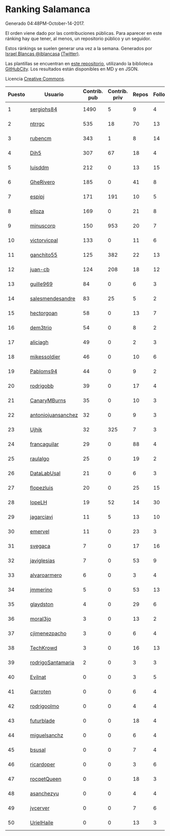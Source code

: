 # Ranking Salamanca

Generado 04:48PM-October-14-2017.

El orden viene dado por las contribuciones públicas. Para aparecer en este ránking hay que tener, al menos, un repositorio público y un seguidor.

Estos ránkings se suelen generar una vez a la semana. Generados por [Israel Blancas @iblancasa](https://github.com/iblancasa/) [(Twitter)](https://twitter.com/iblancasa).

Las plantillas se encuentran en [este repositorio](https://github.com/iblancasa/GH-Spanish-Ranking), utilizando la biblioteca [GitHubCity](https://github.com/iblancasa/GitHubCity). Los resultados están disponibles en MD y en JSON.

Licencia [Creative Commons](https://creativecommons.org/licenses/by/4.0/).

| Puesto   |  Usuario  | Contrib. pub | Contrib. priv |Repos| Followers | Desde |  Avatar  |
|----------|-----------|--------------|---------------|-----|-----------|-------|----------|
|1|[sergiohs84](https://github.com/sergiohs84)|1490|5|9|4|2015-03-28|![sergiohs84](https://avatars2.githubusercontent.com/u/11694066)|
|2|[ntrrgc](https://github.com/ntrrgc)|535|18|70|13|2011-08-24|![ntrrgc](https://avatars3.githubusercontent.com/u/1002436)|
|3|[rubencm](https://github.com/rubencm)|343|1|8|14|2011-06-29|![rubencm](https://avatars2.githubusercontent.com/u/885208)|
|4|[Dih5](https://github.com/Dih5)|307|67|18|4|2015-04-22|![Dih5](https://avatars2.githubusercontent.com/u/12070738)|
|5|[luisddm](https://github.com/luisddm)|212|0|13|15|2012-12-06|![luisddm](https://avatars1.githubusercontent.com/u/2978951)|
|6|[GheRivero](https://github.com/GheRivero)|185|0|41|8|2010-04-17|![GheRivero](https://avatars1.githubusercontent.com/u/246245)|
|7|[espipj](https://github.com/espipj)|171|191|10|5|2015-06-12|![espipj](https://avatars0.githubusercontent.com/u/12865914)|
|8|[elloza](https://github.com/elloza)|169|0|21|8|2015-02-24|![elloza](https://avatars2.githubusercontent.com/u/11179372)|
|9|[minuscorp](https://github.com/minuscorp)|150|953|20|7|2013-03-09|![minuscorp](https://avatars1.githubusercontent.com/u/3819883)|
|10|[victorvicpal](https://github.com/victorvicpal)|133|0|11|6|2014-12-02|![victorvicpal](https://avatars0.githubusercontent.com/u/10044742)|
|11|[ganchito55](https://github.com/ganchito55)|125|382|22|13|2013-06-17|![ganchito55](https://avatars2.githubusercontent.com/u/4716972)|
|12|[juan-cb](https://github.com/juan-cb)|124|208|18|12|2012-12-01|![juan-cb](https://avatars3.githubusercontent.com/u/2938045)|
|13|[guille969](https://github.com/guille969)|84|0|6|3|2015-11-14|![guille969](https://avatars2.githubusercontent.com/u/15845488)|
|14|[salesmendesandre](https://github.com/salesmendesandre)|83|25|5|2|2016-04-03|![salesmendesandre](https://avatars1.githubusercontent.com/u/18242653)|
|15|[hectorgoan](https://github.com/hectorgoan)|58|0|13|7|2013-08-12|![hectorgoan](https://avatars0.githubusercontent.com/u/5213294)|
|16|[dem3trio](https://github.com/dem3trio)|54|0|8|2|2011-05-05|![dem3trio](https://avatars0.githubusercontent.com/u/770253)|
|17|[aliciagh](https://github.com/aliciagh)|49|0|2|3|2012-01-12|![aliciagh](https://avatars2.githubusercontent.com/u/1325629)|
|18|[mikessoldier](https://github.com/mikessoldier)|46|0|10|6|2013-10-23|![mikessoldier](https://avatars3.githubusercontent.com/u/5755381)|
|19|[Pabloms94](https://github.com/Pabloms94)|44|0|9|2|2016-02-11|![Pabloms94](https://avatars1.githubusercontent.com/u/17175704)|
|20|[rodrigobb](https://github.com/rodrigobb)|39|0|17|4|2012-04-12|![rodrigobb](https://avatars2.githubusercontent.com/u/1637465)|
|21|[CanaryMBurns](https://github.com/CanaryMBurns)|35|0|10|3|2015-11-07|![CanaryMBurns](https://avatars0.githubusercontent.com/u/15707911)|
|22|[antoniojuansanchez](https://github.com/antoniojuansanchez)|32|0|9|3|2013-10-01|![antoniojuansanchez](https://avatars0.githubusercontent.com/u/5586585)|
|23|[Ujhik](https://github.com/Ujhik)|32|325|7|3|2017-03-07|![Ujhik](https://avatars3.githubusercontent.com/u/26257128)|
|24|[francaguilar](https://github.com/francaguilar)|29|0|88|4|2015-03-19|![francaguilar](https://avatars3.githubusercontent.com/u/11558278)|
|25|[raulalgo](https://github.com/raulalgo)|25|0|19|2|2014-07-03|![raulalgo](https://avatars2.githubusercontent.com/u/8058228)|
|26|[DataLabUsal](https://github.com/DataLabUsal)|21|0|6|3|2016-05-18|![DataLabUsal](https://avatars0.githubusercontent.com/u/19425138)|
|27|[flopezluis](https://github.com/flopezluis)|20|0|25|15|2010-11-01|![flopezluis](https://avatars0.githubusercontent.com/u/463135)|
|28|[lopeLH](https://github.com/lopeLH)|19|52|14|30|2014-04-29|![lopeLH](https://avatars1.githubusercontent.com/u/7440734)|
|29|[jagarciavi](https://github.com/jagarciavi)|11|5|13|10|2012-05-07|![jagarciavi](https://avatars0.githubusercontent.com/u/1713002)|
|30|[emervel](https://github.com/emervel)|11|0|23|3|2014-05-11|![emervel](https://avatars2.githubusercontent.com/u/7548274)|
|31|[svegaca](https://github.com/svegaca)|7|0|17|16|2010-02-03|![svegaca](https://avatars0.githubusercontent.com/u/196002)|
|32|[javiglesias](https://github.com/javiglesias)|7|0|53|9|2014-10-06|![javiglesias](https://avatars3.githubusercontent.com/u/9042602)|
|33|[alvaroarmero](https://github.com/alvaroarmero)|6|0|3|4|2016-01-22|![alvaroarmero](https://avatars1.githubusercontent.com/u/16842883)|
|34|[jmmerino](https://github.com/jmmerino)|5|0|53|13|2011-10-26|![jmmerino](https://avatars2.githubusercontent.com/u/1152640)|
|35|[glaydston](https://github.com/glaydston)|4|0|29|6|2012-08-11|![glaydston](https://avatars0.githubusercontent.com/u/2137309)|
|36|[moral3jo](https://github.com/moral3jo)|3|0|13|2|2010-12-15|![moral3jo](https://avatars1.githubusercontent.com/u/524380)|
|37|[cjimenezpacho](https://github.com/cjimenezpacho)|3|0|6|4|2012-09-26|![cjimenezpacho](https://avatars3.githubusercontent.com/u/2428271)|
|38|[TechKrowd](https://github.com/TechKrowd)|3|0|16|13|2015-10-10|![TechKrowd](https://avatars2.githubusercontent.com/u/15065592)|
|39|[rodrigoSantamaria](https://github.com/rodrigoSantamaria)|2|0|3|3|2012-04-02|![rodrigoSantamaria](https://avatars3.githubusercontent.com/u/1600691)|
|40|[Evilnat](https://github.com/Evilnat)|0|0|3|5|2011-01-12|![Evilnat](https://avatars1.githubusercontent.com/u/560108)|
|41|[Garroten](https://github.com/Garroten)|0|0|6|4|2008-05-04|![Garroten](https://avatars1.githubusercontent.com/u/9264)|
|42|[rodrigoolmo](https://github.com/rodrigoolmo)|0|0|4|4|2011-04-09|![rodrigoolmo](https://avatars2.githubusercontent.com/u/719905)|
|43|[futurblade](https://github.com/futurblade)|0|0|18|4|2012-10-03|![futurblade](https://avatars3.githubusercontent.com/u/2479273)|
|44|[miguelsanchz](https://github.com/miguelsanchz)|0|0|6|4|2012-07-10|![miguelsanchz](https://avatars2.githubusercontent.com/u/1951141)|
|45|[bsusal](https://github.com/bsusal)|0|0|7|4|2014-02-26|![bsusal](https://avatars1.githubusercontent.com/u/6797598)|
|46|[ricardoper](https://github.com/ricardoper)|0|0|3|6|2013-08-04|![ricardoper](https://avatars2.githubusercontent.com/u/5161172)|
|47|[rocqetQueen](https://github.com/rocqetQueen)|0|0|18|3|2013-10-17|![rocqetQueen](https://avatars1.githubusercontent.com/u/5708398)|
|48|[asanchezyu](https://github.com/asanchezyu)|0|0|4|4|2014-05-13|![asanchezyu](https://avatars2.githubusercontent.com/u/7567924)|
|49|[jvcerver](https://github.com/jvcerver)|0|0|7|6|2013-10-22|![jvcerver](https://avatars3.githubusercontent.com/u/5751143)|
|50|[UrielHaile](https://github.com/UrielHaile)|0|0|13|3|2014-10-09|![UrielHaile](https://avatars2.githubusercontent.com/u/9108886)|
